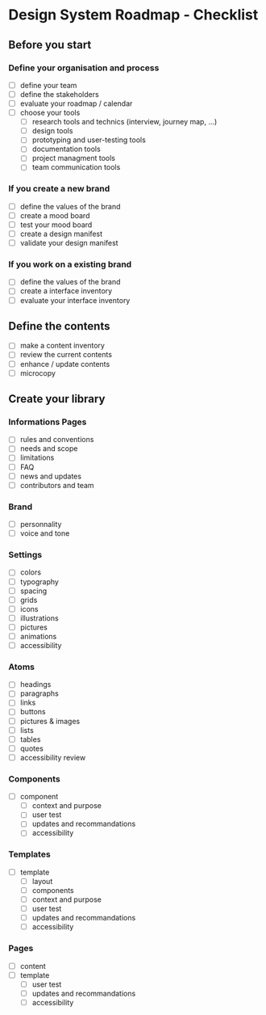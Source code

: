 # Design System Roadmap - Checklist

## Before you start

### Define your organisation and process

- [ ] define your team
- [ ] define the stakeholders
- [ ] evaluate your roadmap / calendar
- [ ] choose your tools
    - [ ] research tools and technics (interview, journey map, ...)
    - [ ] design tools
    - [ ] prototyping and user-testing tools
    - [ ] documentation tools
    - [ ] project managment tools
    - [ ] team communication tools

### If you create a new brand

- [ ] define the values of the brand
- [ ] create a mood board
- [ ] test your mood board
- [ ] create a design manifest
- [ ] validate your design manifest

### If you work on a existing brand

- [ ] define the values of the brand
- [ ] create a interface inventory
- [ ] evaluate your interface inventory

## Define the contents

- [ ] make a content inventory
- [ ] review the current contents
- [ ] enhance / update contents 
- [ ] microcopy

## Create your library

### Informations Pages

- [ ] rules and conventions
- [ ] needs and scope
- [ ] limitations
- [ ] FAQ
- [ ] news and updates
- [ ] contributors and team

### Brand

- [ ] personnality
- [ ] voice and tone

### Settings

- [ ] colors
- [ ] typography
- [ ] spacing
- [ ] grids
- [ ] icons
- [ ] illustrations
- [ ] pictures
- [ ] animations
- [ ] accessibility

### Atoms

- [ ] headings
- [ ] paragraphs
- [ ] links
- [ ] buttons
- [ ] pictures & images
- [ ] lists
- [ ] tables
- [ ] quotes
- [ ] accessibility review

### Components

- [ ] component
    - [ ] context and purpose
    - [ ] user test 
    - [ ] updates and recommandations
    - [ ] accessibility

### Templates

- [ ] template
    - [ ] layout
    - [ ] components
    - [ ] context and purpose
    - [ ] user test
    - [ ] updates and recommandations
    - [ ] accessibility

### Pages

- [ ] content
- [ ] template
    - [ ] user test
    - [ ] updates and recommandations
    - [ ] accessibility

